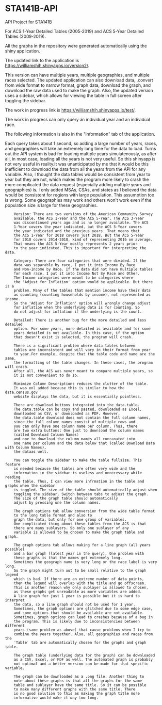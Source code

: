 # STA141B-API
API Project for STA141B

For ACS 1-Year Detailed Tables (2005-2019) and ACS 5-Year Detailed Tables (2009-2019).

All the graphs in the repository were generated automatically using the shiny application.

The updated link to the application is https://williamshih.shinyapps.io/version2/.

This version can have multiple years, multiple geographies, and multiple races selected. The updated 
application can also download data, ,convert from wide format to narrow format, graph data, download the graph, and download the raw data used to make the graph.
Also, the updated version uses a sidebar, which allows for viewing the table in full screen after toggling the sidebar.

The work in progress link is https://williamshih.shinyapps.io/test/.

The work in progress can only query an individual year and an individual race. 

The following information is also in the "Information" tab of the application.

Each query takes about 1 second, so adding a large number of years, races, and 
        geographies will take an extremely long time for the data to load. Turns out 
        the API system is bad for loading multiple years simulatenously, as after 
        all, in most case, loading all the years is not very useful.
        So this shinyapp is not very useful in reality.It was unanticipated by me
        that it would be this inefficient to download the data from all the years from 
        the API for any variable. Also, I thought the data tables would be 
        consistent from year to year but they are not, which makes the program 
        more likely to crash the more complicated the data request (especially 
        adding multiple years and geographies) is. I only added MSAs, CSAs, and states
        as I believed the data would be consistent for regions
        with large population. This assumption too is wrong. Some geographies may work
        and others won't work even if the population size is large for these geographies.
    
        Version: There are two versions of the American Community Survey 
        available, the ACS 1-Year and the ACS 5-Year. The ACS 3-Year
        was discontinued years ago and is no longer available. The ACS 
        1-Year covers the year indicated, but the ACS 5-Year covers 
        the year indicated and the previous years. That means that 
        the ACS 1-Year for 2018 covers just 2018. But the ACS 5-Year 
        for 2018 covers 2014-2018, kind of representing 2016 on average.
        That means the ACS 5-Year mostly represents 2 years prior
        to the year indicated. This is important for interpreting the data.
        
        Category: There are four categories that were divided. If the 
        data was separable by race, I put it into Income By Race
        and Non-Income by Race. If the data did not have multiple tables
        for each race, I put it into Income Not By Race and Other.
        The Income categories were meant to be categories where 
        the 'Adjust for Inflation' option would be applicable. But there is a 
        problem. Many of the tables that mention income have their data 
        as counting (counting households by income), not represented as income.
        So the 'Adjust for Inflation' option will wrongly change adjust
        for inflation when the underlying data is for counting. So
        do not adjust for inflation if the underlying is the count.
        
        Detailed: There is another bug for the more detailed and less detailed
        option. For some years, more detailed is available and for some
        years detailed is not available. In this case, if the option 
        that doesn't exist is selected, the program will crash.
        
        There is a significant problem where data tables between
        tables are inconsistent and will vary in their format from year
        to year.For example, despite that the table code and name are the same,
        the formatting of the table changes. In these cases, the program will crash.
        After all, the ACS was never meant to compare multiple years, so
        it is not convenient to do so.
        
        Minimize Column Descriptions reduces the clutter of the table.
        It was onl added because this is similar to how the data.census.gov
        website displays the data, but it is essentially pointless.
        
        There are download buttons integrated into the data.table.
        The data.table can be copy and pasted, downloaded as Excel,
        downloaded as CSV, or downloaded as PDF. However,
        the data.table download does not contain the full column names,
        since the full column names consist of multiple rows and 
        you can only have one column name per column. Thus, there 
        are two extra buttons: One just to download the column names
        (called Download Column Names)
        and one to download the column names all concanated into
        one name per column and the data below that (called Download Data with Column Names).
        the dataas well.
        
        You can toggle the sidebar to make the table fullsize. This feature
        is needed because the tables are often very wide and the 
        information in the sidebar is useless and unnecessary while reading 
        the table. Thus, I can view more infrmation in the table and graphs when the sidebar
        is toggled. The size of the table should automatically adjust when 
        toggling the sidebar. Switch between tabs to adjust the graph. 
        The size of the graph table should automatically
        adjust by pressing one the column names.
        
        The graph options tab allow conversion from the wide table format 
        to the long table format and also to 
        graph the data, but only for one group of variables.
        One complicated thing about these tables from the ACS is that 
        there are many sublayers. So only one sublayer of any 
        variable is allowed to be chosen to make the graph table and graph.
        
        The graph options tab allows making for a line graph (all years possible)
        and a bar graph (latest year in the query). One problem with
        these graphs is that the names get extremely long.
        Sometimes the geograph name is very long or the race label is very long.
        So the graph might turn out to be small relative to the graph legend
        which is bad. If there are an extreme number of data points,
        then the legend will overlap with the title and go offscreen.
        This is another reason why only sublayer is allowed to chosen,
        as these graphs get unreadable as more variables are added.
        A line graph for just 1 year is possible but it is hard to interpret
        the data, so a line graph should not be used for 1 year.
        Sometimes, the graph options are glitched due to some edge case,
        and some options that should be available are not available.
        Sometimes, graph options can lead to crashes because of a bug in
        the program. This is likely due to inconsistencies between different 
        years (same problem as above) that cause problems when I try to 
        combine the years together. Also, all geographies and races from the 
        'Table' tab are automatically chosen for the graphs and graph table.
        
        The graph table (underlying data for the graph) can be downloaded
        as a CSV, Excel, or PDF as well. The automated graph is probably
        not optimal and a better version can be made for that specific variable.
        
        The graph can be downloaded as a .png file. Another thing to
        note about these graphs is that all the graphs for the same
        table and sublayer have the same title. So it can be possible
        to make many different graphs with the same title. There 
        is no good solution to this as making the graph title more
        informative would make it way too long.

